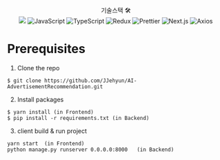 

<center>
<center>기술스택 🛠</center>
<div style={display : flex}>
<img src="https://img.shields.io/badge/React-3776AB?style=for-the-badge&logo=React&logoColor=white">
<img alt="JavaScript" src="https://img.shields.io/badge/JavaScript-F7DF1E?style=for-the-badge&logo=JavaScript&logoColor=black">
<img alt="TypeScript" src="https://img.shields.io/badge/TypeScript-3178C6?style=for-the-badge&logo=TypeScript&logoColor=white">
<img alt="Redux" src="https://img.shields.io/badge/Redux-764ABC?style=for-the-badge&logo=Redux&logoColor=white">
<img alt="Prettier" src="https://img.shields.io/badge/Prettier-F7B93E?style=for-the-badge&logo=Prettier&logoColor=white">
<img alt="Next.js" src="https://img.shields.io/badge/Next.js-000000?style=for-the-badge&logo=Next.js&logoColor=white">
<img alt="Axios" src="https://img.shields.io/badge/Axios-5A29E4?style=for-the-badge&logo=Axios&logoColor=white">
</div>
</center>




# Prerequisites
1. Clone the repo
```
$ git clone https://github.com/JJehyun/AI-AdvertisementRecommendation.git
```
2. Install packages
```
$ yarn install (in Frontend)
$ pip install -r requirements.txt (in Backend)
```
3. client build & run project
```
yarn start  (in Frontend)
python manage.py runserver 0.0.0.0:8000   (in Backend)
```


